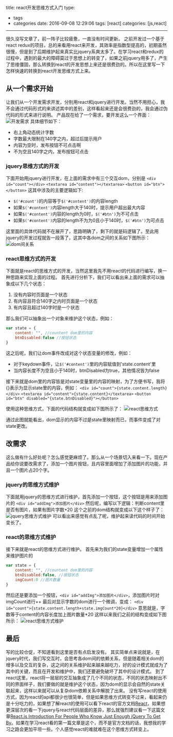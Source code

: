 title: react开发思维方式入门
type:
  - tags
  - categories
date: 2016-09-08 12:29:06
tags: [react]
categories: [js,react]
---
很久没写文章了，前一阵子比较疲惫，一直没有时间更新。
之前开发过一个基于react redux的项目，总的来看用react来开发，其效率是指数型提高的，初期虽然很慢，但是到了后期维护起来真实比jquery系爽太多了。在学习react和redux的过程中，遇到的最大的障碍莫过于思想上的转变了，如果之前jquery用多了，产生了思维僵固，那么转换到react的开发思想上来还是很费劲的。所以在这里写一下怎样快速的转换到react开发思维方式上来。

## 从一个需求开始
让我们从一个开发需求开发，分别用react和jquery进行开发。当然不用担心，我不会通过代码形式的来讲述其中的差别，这样看起来还是会很费劲的，我会通过伪代码的形式来进行说明。
产品现在给了一个需求，要开发这么一个界面：
![开发需求](http://7xr8op.com1.z0.glb.clouddn.com/QQ%E6%88%AA%E5%9B%BE20160908212645.png)
具体细节如下：
- 右上角动态统计字数
- 字数最大限制在140字之内，超过后提示用户
- 内容为空时，发布按钮不可点击啊
- 不为空且140字之内，发布按钮可点击

### jquery思维方式的开发
下面开始用jquery进行开发，在上面的需求中有三个交互dom，分别是
`<div id="count"></div>`
`<textarea id="content"></textarea>`
`<button id="btn"></button>`
这其中涉及的主要逻辑如下:
- `$('#count')`的内容等于`$('#content')`的内容length
- 如果`$('#content')`内容length大于140时，提示用户超出最大内容
- 如果`$('#content')`内容的length为0时，`$('#btn')`为不可点击
- 如果`$('#content')`内容的length不为为0且小于140时，`$('#btn')`为可点击

这里面的具体代码就不在展开了，思路明确了，剩下的就是码逻辑了。至此用jquery的开发过程就告一段落了，这其中各dom之间的关系如下图所示：
![dom间关系](http://7xr8op.com1.z0.glb.clouddn.com/QQ%E6%88%AA%E5%9B%BE20160908233749.png)

### react思维方式的开发
下面就是react的思维方式的开发，当然这里我先不用react的代码进行编写，换一种思路来实现上面的过程。
首先进行分析下，我们可以看出来上面的需求可以抽象成以下几个状态：
1. 没有内容时页面是一个状态
2. 有内容且符合140字之内时页面是一个状态
3. 有内容且超过140字时是一个状态

那么我们可以抽象出一个对象来维护这个状态，例如：
```javascript
var state = {
	content: "", //countent dom里的内容
	btnDisabled:false //按钮状态
}
```
这之后呢，我们让dom事件改成对这个状态变量的修改，例如：
- 对于keydown事件，让`$('#content')`里的内容赋值到'state.content'里
- 当内容长度不为空且小于140时，btnDisabled为true，其他情况皆为false

接下来就是dom里的内容皆是对state变量里的内容的映射，为了方便书写，我将{}表示为显示state里的内容，例如：
`<div id="count">{state.content.length}</div>`
`<textarea id="content">{state.content}</textarea>`
`<button id="btn" disabled="{state.btnDisabled}"></button>`

使用这种思维方式，下面的代码结构就变成如下图所示了：
![react思维方式](http://7xr8op.com1.z0.glb.clouddn.com/QQ%E6%88%AA%E5%9B%BE20160909000559.png)

通过此图就能看出，dom显示的内容不过是state里映射而已，而事件变成了对state更改。

## 改需求
这么做有什么好处呢？怎么感觉更麻烦了。那么从一个场景切入来看一下。现在产品给你说要改需求了，添加一个图片按钮，且内容里面增加了添加图片的功能，并且一个图片占20个字。
### jquery的思维方式维护
下面就用jquery的思维方式进行维护，首先添加一个按钮，这个按钮是用来添加图片的
`<div id="addImg">添加图片</div>`
然后呢，编写以下逻辑：判断content里是否有图片，如果有图片字数+20
这个之前的dom结构就变成以下这个样子了：
![jquery思维方式维护](http://7xr8op.com1.z0.glb.clouddn.com/QQ%E6%88%AA%E5%9B%BE20160909002729.png)
可以看出来感觉有点乱了呢，维护起来读代码的时间开始变长了。

### react的思维方式维护
接下来就是react的思维方式进行维护。
首先来为我们的state变量增加一个属性来维护图片的
```javascript
var state = {
	content: "", //countent dom里的内容
	btnDisabled:false, //按钮状态
	imgCount:0 //图片数量
}
```
然后还是要添加一个按钮，`<div id="addImg">添加图片</div>`，添加图片时对imgCount进行++
最后对显示字数的dom进行一个微调，变成：
`<div id="count">{state.content.length+state.imgCount*20}</div>`
意思就是，字数等于content的内容长度加上图片数量*20
这样以来我们之前的结构变成如下图所示：
![react思维方式维护](http://7xr8op.com1.z0.glb.clouddn.com/QQ%E6%88%AA%E5%9B%BE20160909003556.png)

## 最后
写的比较仓促，不知道看到这里是否有点启发没有。
其实简单点来说就是，在jquery时代，我们写交互时，会思考各dom间的依赖关系，但是随着相关dom的增多以及交互的复杂，这之间的关系维护起来越来越吃力，好的设计模式就成为了其中的关键，而且在开发和维护中，我们还要避免破坏了其中的设计模式。
到了react这里，react将一层层的交互抽象成了几个不同的状态，不同的状态映射出不同的界面样子，我们要做的就是维护这个状态，因为dom的显示会自然的state关联起来，这样以来就可以从复杂dom依赖关系中解脱了出来。
没有写react的使用方式，因为react的api都很少也很简单，但是如果思维方式转变不过来，看起来仍是十分吃力的，如果想了解react的使用可以看下react的官方文档[React](http://reactjs.cn/)，如果想更深层次的看一下jquery与react代码层面的差异，那么就强烈建议看一下这篇文章[React.js Introduction For People Who Know Just Enough jQuery To Get By](http://reactfordesigners.com/labs/reactjs-introduction-for-people-who-know-just-enough-jquery-to-get-by/?utm_source=javascriptweekly&utm_medium=email)。如果在学习react看的第一篇文章是这个，而不是官方文档的话，我想我的学习之路会更加平坦一些。个人感觉react的难就难在这个思维方式转变上。
